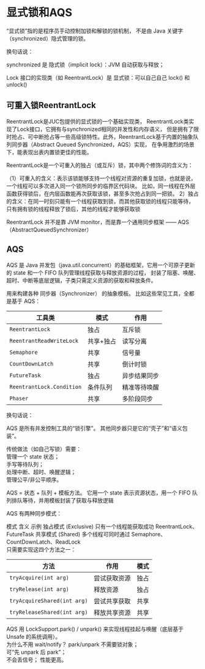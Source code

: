# 显式锁和AQS
“显式锁”指的是程序员手动控制加锁和解锁的锁机制，
不是由 Java 关键字（synchronized）隐式管理的锁。

换句话说：

synchronized 是 隐式锁（implicit lock）：JVM 自动获取与释放；

Lock 接口的实现类（如 ReentrantLock）是 显式锁：可以自己自己 lock() 和 unlock()

## 可重入锁ReentrantLock
ReentrantLock是JUC包提供的显式锁的一个基础实现类，
ReentrantLock类实现了Lock接口，它拥有与synchronized相同的并发性和内存语义，
但是拥有了限时抢占、可中断抢占等一些高级锁特性。此外，ReentrantLock基于内置的抽象队列同步器（Abstract Queued Synchronized，AQS）实现，
在争用激烈的场景下，能表现出表内置锁更佳的性能。

ReentrantLock是一个可重入的独占（或互斥）锁，其中两个修饰词的含义为：

（1）可重入的含义：表示该锁能够支持一个线程对资源的重复加锁，也就是说，一个线程可以多次进入同一个锁所同步的临界区代码块。
比如，同一线程在外层函数获得锁后，在内层函数能再次获取该锁，甚至多次抢占到同一把锁。
2）独占的含义：在同一时刻只能有一个线程获取到锁，而其他获取锁的线程只能等待，
只有拥有锁的线程释放了锁后，其他的线程才能够获取锁

ReentrantLock 并不是靠 JVM monitor，而是靠一个通用同步框架 ——
AQS（AbstractQueuedSynchronizer）

## AQS
AQS 是 Java 并发包（java.util.concurrent）的基础框架，它用一个可原子更新的 state 
和一个 FIFO 队列管理线程获取与释放资源的过程，
封装了阻塞、唤醒、超时、中断等底层逻辑，子类只需定义资源的获取和释放条件。

用来构建各种 同步器（Synchronizer） 的抽象模板。
比如这些常见工具，全都是基于 AQS：

| 工具类                       | 模式    | 作用     |
| ------------------------- | ----- | ------ |
| `ReentrantLock`           | 独占    | 互斥锁    |
| `ReentrantReadWriteLock`  | 共享+独占 | 读写分离   |
| `Semaphore`               | 共享    | 信号量    |
| `CountDownLatch`          | 共享    | 倒计时锁   |
| `FutureTask`              | 独占    | 异步结果同步 |
| `ReentrantLock.Condition` | 条件队列  | 精准等待唤醒 |
| `Phaser`                  | 共享    | 多阶段同步  |


换句话说：

AQS 是所有并发控制工具的“锁引擎”。
其他同步器只是它的“壳子”和“语义包装”。

传统做法（如自己写锁）需要：  
管理一个 state 状态；  
手写等待队列；  
处理中断、超时、唤醒逻辑；  
管理公平/非公平顺序。  

AQS = 状态 + 队列 + 模板方法。
它用一个 state 表示资源状态，用一个 FIFO 队列排队等待，并用模板封装了获取与释放逻辑

AQS 有两种同步模式：

模式	含义	示例
独占模式 (Exclusive)	只有一个线程能获取成功	ReentrantLock、FutureTask
共享模式 (Shared)	多个线程可同时通过	Semaphore、CountDownLatch、ReadLock  
只需要实现这四个方法之一：

| 方法                          | 作用     | 模式 |
| --------------------------- | ------ | -- |
| `tryAcquire(int arg)`       | 尝试获取资源 | 独占 |
| `tryRelease(int arg)`       | 释放资源   | 独占 |
| `tryAcquireShared(int arg)` | 尝试共享获取 | 共享 |
| `tryReleaseShared(int arg)` | 释放共享资源 | 共享 |

AQS 用 LockSupport.park() / unpark() 来实现线程挂起与唤醒（底层基于 Unsafe 的系统调用）。  
为什么不用 wait/notify？ park/unpark 不需要锁对象；  
可“先 unpark 后 park”；  
不会丢信号； 性能更高。
